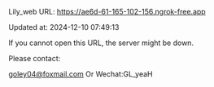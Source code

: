 Lily_web URL: https://ae6d-61-165-102-156.ngrok-free.app

Updated at: 2024-12-10 07:49:13

If you cannot open this URL, the server might be down.

Please contact: 

goley04@foxmail.com Or Wechat:GL_yeaH
